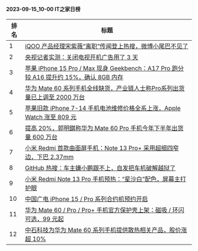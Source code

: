 #### 2023-09-15_10-00  IT之家日榜

| 排名 | 标题|
| --- | ---|
| 1 | [iQOO 产品经理宋紫薇“离职”传闻登上热搜，微博小尾巴不见了](https://www.ithome.com/0/719/237.htm) |
| 2 | [央视记者实测：关闭电视开机广告用了 3 天](https://www.ithome.com/0/719/166.htm) |
| 3 | [苹果 iPhone 15 Pro / Max 现身 Geekbench：A17 Pro 跑分较 A16 提升约 15%，确认 8GB 内存](https://www.ithome.com/0/719/031.htm) |
| 4 | [华为 Mate 60 系列手机全线缺货，产业链人士称Pro系列出货量已上调至 2000 万台](https://www.ithome.com/0/719/173.htm) |
| 5 | [苹果旧款 iPhone 7-14 手机电池维修价格全系上涨，Apple Watch 涨至 809 元](https://www.ithome.com/0/719/033.htm) |
| 6 | [提高 20%，郭明錤称华为 Mate 60 Pro 手机今年下半年出货量 600 万台](https://www.ithome.com/0/719/045.htm) |
| 7 | [小米 Redmi 首款曲面屏手机：Note 13 Pro+ 采用超细四窄边，下巴 2.37mm](https://www.ithome.com/0/719/037.htm) |
| 8 | [GitHub 热搜：车主嫌小鹏跟不上，自发把车机破解越狱了](https://www.ithome.com/0/719/125.htm) |
| 9 | [小米 Redmi Note 13 Pro 手机预热：“星沙白”配色，屏幕主打护眼](https://www.ithome.com/0/719/126.htm) |
| 10 | [中国广电 iPhone 15 / Pro 系列合约机预约开启](https://www.ithome.com/0/719/025.htm) |
| 11 | [华为 Mate 60 / Pro / Pro+ 手机官方保护壳上架：磁吸 / 环闪可选，99 元起](https://www.ithome.com/0/719/086.htm) |
| 12 | [中石科技为华为 Mate 60 系列手机提供散热相关产品，股价涨超 10%](https://www.ithome.com/0/719/098.htm) |
